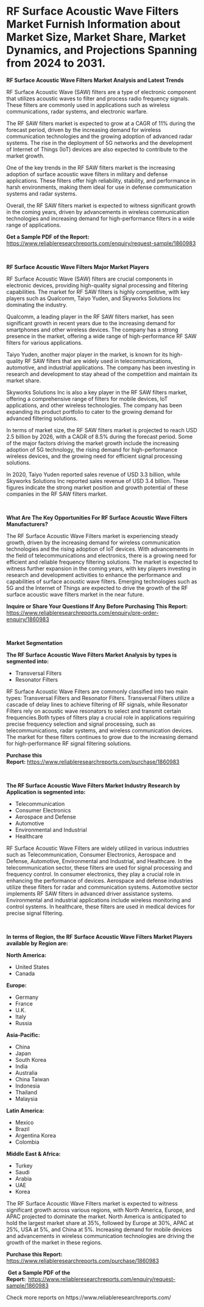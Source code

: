 <p><h1>RF Surface Acoustic Wave Filters Market Furnish Information about Market Size, Market Share, Market Dynamics, and Projections Spanning from 2024 to 2031.</h1></p><p><strong>RF Surface Acoustic Wave Filters Market Analysis and Latest Trends</strong></p>
<p><p>RF Surface Acoustic Wave (SAW) filters are a type of electronic component that utilizes acoustic waves to filter and process radio frequency signals. These filters are commonly used in applications such as wireless communications, radar systems, and electronic warfare.</p><p>The RF SAW filters market is expected to grow at a CAGR of 11% during the forecast period, driven by the increasing demand for wireless communication technologies and the growing adoption of advanced radar systems. The rise in the deployment of 5G networks and the development of Internet of Things (IoT) devices are also expected to contribute to the market growth.</p><p>One of the key trends in the RF SAW filters market is the increasing adoption of surface acoustic wave filters in military and defense applications. These filters offer high reliability, stability, and performance in harsh environments, making them ideal for use in defense communication systems and radar systems.</p><p>Overall, the RF SAW filters market is expected to witness significant growth in the coming years, driven by advancements in wireless communication technologies and increasing demand for high-performance filters in a wide range of applications.</p></p>
<p><strong>Get a Sample PDF of the Report:&nbsp;</strong> <a href="https://www.reliableresearchreports.com/enquiry/request-sample/1860983">https://www.reliableresearchreports.com/enquiry/request-sample/1860983</a></p>
<p>&nbsp;</p>
<p><strong>RF Surface Acoustic Wave Filters Major Market Players</strong></p>
<p><p>RF Surface Acoustic Wave (SAW) filters are crucial components in electronic devices, providing high-quality signal processing and filtering capabilities. The market for RF SAW filters is highly competitive, with key players such as Qualcomm, Taiyo Yuden, and Skyworks Solutions Inc dominating the industry.</p><p>Qualcomm, a leading player in the RF SAW filters market, has seen significant growth in recent years due to the increasing demand for smartphones and other wireless devices. The company has a strong presence in the market, offering a wide range of high-performance RF SAW filters for various applications.</p><p>Taiyo Yuden, another major player in the market, is known for its high-quality RF SAW filters that are widely used in telecommunications, automotive, and industrial applications. The company has been investing in research and development to stay ahead of the competition and maintain its market share.</p><p>Skyworks Solutions Inc is also a key player in the RF SAW filters market, offering a comprehensive range of filters for mobile devices, IoT applications, and other wireless technologies. The company has been expanding its product portfolio to cater to the growing demand for advanced filtering solutions.</p><p>In terms of market size, the RF SAW filters market is projected to reach USD 2.5 billion by 2026, with a CAGR of 8.5% during the forecast period. Some of the major factors driving the market growth include the increasing adoption of 5G technology, the rising demand for high-performance wireless devices, and the growing need for efficient signal processing solutions.</p><p>In 2020, Taiyo Yuden reported sales revenue of USD 3.3 billion, while Skyworks Solutions Inc reported sales revenue of USD 3.4 billion. These figures indicate the strong market position and growth potential of these companies in the RF SAW filters market.</p></p>
<p>&nbsp;</p>
<p><strong>What Are The Key Opportunities For RF Surface Acoustic Wave Filters Manufacturers?</strong></p>
<p><p>The RF Surface Acoustic Wave Filters market is experiencing steady growth, driven by the increasing demand for wireless communication technologies and the rising adoption of IoT devices. With advancements in the field of telecommunications and electronics, there is a growing need for efficient and reliable frequency filtering solutions. The market is expected to witness further expansion in the coming years, with key players investing in research and development activities to enhance the performance and capabilities of surface acoustic wave filters. Emerging technologies such as 5G and the Internet of Things are expected to drive the growth of the RF surface acoustic wave filters market in the near future.</p></p>
<p><strong>Inquire or Share Your Questions If Any Before Purchasing This Report:</strong> <a href="https://www.reliableresearchreports.com/enquiry/pre-order-enquiry/1860983">https://www.reliableresearchreports.com/enquiry/pre-order-enquiry/1860983</a></p>
<p>&nbsp;</p>
<p><strong>Market Segmentation</strong></p>
<p><strong>The RF Surface Acoustic Wave Filters Market Analysis by types is segmented into:</strong></p>
<p><ul><li>Transversal Filters</li><li>Resonator Filters</li></ul></p>
<p><p>RF Surface Acoustic Wave Filters are commonly classified into two main types: Transversal Filters and Resonator Filters. Transversal Filters utilize a cascade of delay lines to achieve filtering of RF signals, while Resonator Filters rely on acoustic wave resonators to select and transmit certain frequencies.Both types of filters play a crucial role in applications requiring precise frequency selection and signal processing, such as telecommunications, radar systems, and wireless communication devices. The market for these filters continues to grow due to the increasing demand for high-performance RF signal filtering solutions.</p></p>
<p><strong>Purchase this Report:&nbsp;</strong><a href="https://www.reliableresearchreports.com/purchase/1860983">https://www.reliableresearchreports.com/purchase/1860983</a></p>
<p>&nbsp;</p>
<p><strong>The RF Surface Acoustic Wave Filters Market Industry Research by Application is segmented into:</strong></p>
<p><ul><li>Telecommunication</li><li>Consumer Electronics</li><li>Aerospace and Defense</li><li>Automotive</li><li>Environmental and Industrial</li><li>Healthcare</li></ul></p>
<p><p>RF Surface Acoustic Wave Filters are widely utilized in various industries such as Telecommunication, Consumer Electronics, Aerospace and Defense, Automotive, Environmental and Industrial, and Healthcare. In the telecommunication sector, these filters are used for signal processing and frequency control. In consumer electronics, they play a crucial role in enhancing the performance of devices. Aerospace and defense industries utilize these filters for radar and communication systems. Automotive sector implements RF SAW filters in advanced driver assistance systems. Environmental and industrial applications include wireless monitoring and control systems. In healthcare, these filters are used in medical devices for precise signal filtering.</p></p>
<p>&nbsp;</p>
<p><strong>In terms of Region, the RF Surface Acoustic Wave Filters Market Players available by Region are:</strong></p>
<p>
    <p> <strong> North America: </strong>
        <ul>
            <li>United States</li>
            <li>Canada</li>
        </ul>
        </p> 
    <p> <strong> Europe: </strong>
        <ul>
            <li>Germany</li>
            <li>France</li>
            <li>U.K.</li>
            <li>Italy</li>
            <li>Russia</li>
        </ul>
        </p> 
    <p> <strong> Asia-Pacific: </strong>
        <ul>
            <li>China</li>
            <li>Japan</li>
            <li>South Korea</li>
            <li>India</li>
            <li>Australia</li>
            <li>China Taiwan</li>
            <li>Indonesia</li>
            <li>Thailand</li>
            <li>Malaysia</li>
        </ul>
        </p> 
    <p> <strong> Latin America: </strong>
        <ul>
            <li>Mexico</li>
            <li>Brazil</li>
            <li>Argentina Korea</li>
            <li>Colombia</li>
        </ul>
        </p> 
    <p> <strong> Middle East & Africa: </strong>
        <ul>
            <li>Turkey</li>
            <li>Saudi</li>
            <li>Arabia</li>
            <li>UAE</li>
            <li>Korea</li>
        </ul>
    </p>
    </p>
<p><p>The RF Surface Acoustic Wave Filters market is expected to witness significant growth across various regions, with North America, Europe, and APAC projected to dominate the market. North America is anticipated to hold the largest market share at 35%, followed by Europe at 30%, APAC at 25%, USA at 5%, and China at 5%. Increasing demand for mobile devices and advancements in wireless communication technologies are driving the growth of the market in these regions.</p></p>
<p><strong>Purchase this Report: </strong><a href="https://www.reliableresearchreports.com/purchase/1860983">https://www.reliableresearchreports.com/purchase/1860983</a></p>
<p>&nbsp;<strong>Get a Sample PDF of the Report:&nbsp;&nbsp;</strong><a href="https://www.reliableresearchreports.com/enquiry/request-sample/1860983">https://www.reliableresearchreports.com/enquiry/request-sample/1860983</a></p>
<p><strong></strong></p>
<p>Check more reports on https://www.reliableresearchreports.com/</p>